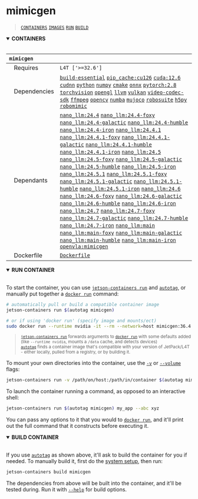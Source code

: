 # mimicgen

> [`CONTAINERS`](#user-content-containers) [`IMAGES`](#user-content-images) [`RUN`](#user-content-run) [`BUILD`](#user-content-build)

<details open>
<summary><b><a id="containers">CONTAINERS</a></b></summary>
<br>

| **`mimicgen`** | |
| :-- | :-- |
| &nbsp;&nbsp;&nbsp;Requires | `L4T ['>=32.6']` |
| &nbsp;&nbsp;&nbsp;Dependencies | [`build-essential`](/packages/build/build-essential) [`pip_cache:cu126`](/packages/cuda/cuda) [`cuda:12.6`](/packages/cuda/cuda) [`cudnn`](/packages/cuda/cudnn) [`python`](/packages/build/python) [`numpy`](/packages/numeric/numpy) [`cmake`](/packages/build/cmake/cmake_pip) [`onnx`](/packages/ml/onnx) [`pytorch:2.8`](/packages/pytorch) [`torchvision`](/packages/pytorch/torchvision) [`opengl`](/packages/multimedia/opengl) [`llvm`](/packages/build/llvm) [`vulkan`](/packages/multimedia/vulkan) [`video-codec-sdk`](/packages/multimedia/video-codec-sdk) [`ffmpeg`](/packages/multimedia/ffmpeg) [`opencv`](/packages/cv/opencv) [`numba`](/packages/numeric/numba) [`mujoco`](/packages/sim/mujoco) [`robosuite`](/packages/sim/robosuite) [`h5py`](/packages/build/h5py) [`robomimic`](/packages/sim/robomimic) |
| &nbsp;&nbsp;&nbsp;Dependants | [`nano_llm:24.4`](/packages/llm/nano_llm) [`nano_llm:24.4-foxy`](/packages/llm/nano_llm) [`nano_llm:24.4-galactic`](/packages/llm/nano_llm) [`nano_llm:24.4-humble`](/packages/llm/nano_llm) [`nano_llm:24.4-iron`](/packages/llm/nano_llm) [`nano_llm:24.4.1`](/packages/llm/nano_llm) [`nano_llm:24.4.1-foxy`](/packages/llm/nano_llm) [`nano_llm:24.4.1-galactic`](/packages/llm/nano_llm) [`nano_llm:24.4.1-humble`](/packages/llm/nano_llm) [`nano_llm:24.4.1-iron`](/packages/llm/nano_llm) [`nano_llm:24.5`](/packages/llm/nano_llm) [`nano_llm:24.5-foxy`](/packages/llm/nano_llm) [`nano_llm:24.5-galactic`](/packages/llm/nano_llm) [`nano_llm:24.5-humble`](/packages/llm/nano_llm) [`nano_llm:24.5-iron`](/packages/llm/nano_llm) [`nano_llm:24.5.1`](/packages/llm/nano_llm) [`nano_llm:24.5.1-foxy`](/packages/llm/nano_llm) [`nano_llm:24.5.1-galactic`](/packages/llm/nano_llm) [`nano_llm:24.5.1-humble`](/packages/llm/nano_llm) [`nano_llm:24.5.1-iron`](/packages/llm/nano_llm) [`nano_llm:24.6`](/packages/llm/nano_llm) [`nano_llm:24.6-foxy`](/packages/llm/nano_llm) [`nano_llm:24.6-galactic`](/packages/llm/nano_llm) [`nano_llm:24.6-humble`](/packages/llm/nano_llm) [`nano_llm:24.6-iron`](/packages/llm/nano_llm) [`nano_llm:24.7`](/packages/llm/nano_llm) [`nano_llm:24.7-foxy`](/packages/llm/nano_llm) [`nano_llm:24.7-galactic`](/packages/llm/nano_llm) [`nano_llm:24.7-humble`](/packages/llm/nano_llm) [`nano_llm:24.7-iron`](/packages/llm/nano_llm) [`nano_llm:main`](/packages/llm/nano_llm) [`nano_llm:main-foxy`](/packages/llm/nano_llm) [`nano_llm:main-galactic`](/packages/llm/nano_llm) [`nano_llm:main-humble`](/packages/llm/nano_llm) [`nano_llm:main-iron`](/packages/llm/nano_llm) [`openvla:mimicgen`](/packages/vla/openvla) |
| &nbsp;&nbsp;&nbsp;Dockerfile | [`Dockerfile`](Dockerfile) |

</details>

<details open>
<summary><b><a id="run">RUN CONTAINER</a></b></summary>
<br>

To start the container, you can use [`jetson-containers run`](/docs/run.md) and [`autotag`](/docs/run.md#autotag), or manually put together a [`docker run`](https://docs.docker.com/engine/reference/commandline/run/) command:
```bash
# automatically pull or build a compatible container image
jetson-containers run $(autotag mimicgen)

# or if using 'docker run' (specify image and mounts/ect)
sudo docker run --runtime nvidia -it --rm --network=host mimicgen:36.4.0

```
> <sup>[`jetson-containers run`](/docs/run.md) forwards arguments to [`docker run`](https://docs.docker.com/engine/reference/commandline/run/) with some defaults added (like `--runtime nvidia`, mounts a `/data` cache, and detects devices)</sup><br>
> <sup>[`autotag`](/docs/run.md#autotag) finds a container image that's compatible with your version of JetPack/L4T - either locally, pulled from a registry, or by building it.</sup>

To mount your own directories into the container, use the [`-v`](https://docs.docker.com/engine/reference/commandline/run/#volume) or [`--volume`](https://docs.docker.com/engine/reference/commandline/run/#volume) flags:
```bash
jetson-containers run -v /path/on/host:/path/in/container $(autotag mimicgen)
```
To launch the container running a command, as opposed to an interactive shell:
```bash
jetson-containers run $(autotag mimicgen) my_app --abc xyz
```
You can pass any options to it that you would to [`docker run`](https://docs.docker.com/engine/reference/commandline/run/), and it'll print out the full command that it constructs before executing it.
</details>
<details open>
<summary><b><a id="build">BUILD CONTAINER</b></summary>
<br>

If you use [`autotag`](/docs/run.md#autotag) as shown above, it'll ask to build the container for you if needed.  To manually build it, first do the [system setup](/docs/setup.md), then run:
```bash
jetson-containers build mimicgen
```
The dependencies from above will be built into the container, and it'll be tested during.  Run it with [`--help`](/jetson_containers/build.py) for build options.
</details>
